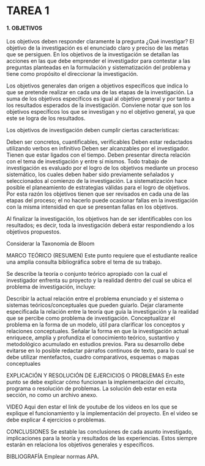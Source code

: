 # TAREA 1

####  1. OBJETIVOS
Los objetivos deben responder claramente la pregunta ¿Qué investigar? El objetivo de la investigación es el enunciado claro y preciso de las metas que se persiguen. En los objetivos de la investigación se detallan las acciones en las que debe emprender el investigador para contestar a las preguntas planteadas en la formulación y sistematización del problema y tiene como propósito el direccionar la investigación.

Los objetivos generales dan origen a objetivos específicos que indica lo que se pretende realizar en cada una de las etapas de la investigación. La suma de los objetivos específicos es igual al objetivo general y por tanto a los resultados esperados de la investigación. Conviene notar que son los objetivos específicos los que se investigan y no el objetivo general, ya que este se logra de los resultados.

Los objetivos de investigación deben cumplir ciertas características:

Deben ser concretos, cuantificables, verificables
Deben estar redactados utilizando verbos en infinitivo
Deben ser alcanzables por el investigador.
Tienen que estar ligados con el tiempo.
Deben presentar directa relación con el tema de investigación y entre sí mismos. Todo trabajo de investigación es evaluado por el logro de los objetivos mediante un proceso sistemático, los cuales deben haber sido previamente señalados y seleccionados al comienzo de la investigación. La sistematización hace posible el planeamiento de estrategias válidas para el logro de objetivos. Por esta razón los objetivos tienen que ser revisados en cada una de las etapas del proceso; el no hacerlo puede ocasionar fallas en la investigación con la misma intensidad en que se presentan fallas en los objetivos.

Al finalizar la investigación, los objetivos han de ser identificables con los resultados; es decir, toda la investigación deberá estar respondiendo a los objetivos propuestos.

Considerar la Taxonomía de Bloom

MARCO TEÓRICO (RESUMEN)
Este punto requiere que el estudiante realice una amplia consulta bibliográfica sobre el tema de su trabajo.

Se describe la teoría o conjunto teórico apropiado con la cual el investigador enfrenta su proyecto y la realidad dentro del cual se ubica el problema de investigación, incluye:

Describir la actual relación entre el problema enunciado y el sistema o sistemas teóricos/conceptuales que pueden guiarlo.
Dejar claramente especificada la relación entre la teoría que guía la investigación y la realidad que se percibe como problema de investigación.
Conceptualizar el problema en la forma de un modelo, útil para clarificar los conceptos y relaciones conceptuales.
Señalar la forma en que la investigación actual enriquece, amplía y profundiza el conocimiento teórico, sustantivo y metodológico acumulado en estudios previos.
Para su desarrollo debe evitarse en lo posible redactar párrafos continuos de texto, para lo cual se debe utilizar mentefactos, cuadro comparativos, esquemas o mapas conceptuales

EXPLICACIÓN Y RESOLUCIÓN DE EJERCICIOS O PROBLEMAS
En este punto se debe explicar cómo funcionan la implementación del circuito, programa o resolución de problemas. La solución deb estar en esta sección, no como un archivo anexo.

VIDEO
Aqui den estar el link de youtube de los videos en los que se explique el funcionamiento y la implementación del proyecto. En el video se debe explicar 4 ejercicios o problemas.

CONCLUSIONES
Se estable las conclusiones de cada asunto investigado, implicaciones para la teoría y resultados de las experiencias. Estos siempre estarán en relaciona los objetivos generales y específicos.

BIBLIOGRAFÍA
Emplear normas APA.
